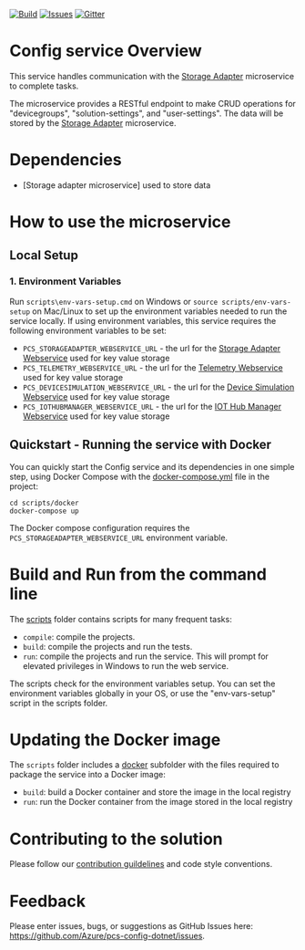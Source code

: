 
[![Build][build-badge]][build-url]
[![Issues][issues-badge]][issues-url]
[![Gitter][gitter-badge]][gitter-url]

Config service Overview
=======================
This service handles communication with the [Storage Adapter] microservice to complete tasks.

The microservice provides a RESTful endpoint to make CRUD operations for "devicegroups", "solution-settings", and "user-settings". The data will be stored by the [Storage Adapter] microservice.

Dependencies
============
- [Storage adapter microservice] used to store data

How to use the microservice
===========================
## Local Setup

### 1. Environment Variables

Run `scripts\env-vars-setup.cmd` on Windows or `source scripts/env-vars-setup`
on Mac/Linux to set up the environment variables needed to run the service locally.
If using environment variables, this service requires the following environment
variables to be set:
- `PCS_STORAGEADAPTER_WEBSERVICE_URL` - the url for
  the [Storage Adapter Webservice](https://github.com/Azure/pcs-storage-adapter-dotnet)
  used for key value storage
- `PCS_TELEMETRY_WEBSERVICE_URL` - the url for
  the [Telemetry Webservice](https://github.com/Azure/device-telemetry-dotnet.git)
  used for key value storage
- `PCS_DEVICESIMULATION_WEBSERVICE_URL` - the url for
  the [Device Simulation Webservice](https://github.com/Azure/device-simulation-dotnet.git)
  used for key value storage
- `PCS_IOTHUBMANAGER_WEBSERVICE_URL` - the url for
  the [IOT Hub Manager Webservice](https://github.com/Azure/iothub-manager-dotnet.git)
  used for key value storage

## Quickstart - Running the service with Docker
You can quickly start the Config service and its dependencies in one simple step, using Docker Compose with the
[docker-compose.yml](scripts/docker/docker-compose.yml) file in the project:

```
cd scripts/docker
docker-compose up
```

The Docker compose configuration requires the `PCS_STORAGEADAPTER_WEBSERVICE_URL` environment variable.

Build and Run from the command line
===================================
The [scripts](scripts) folder contains scripts for many frequent tasks:

* `compile`: compile the projects.
* `build`: compile the projects and run the tests.
* `run`: compile the projects and run the service. This will prompt for
  elevated privileges in Windows to run the web service.

The scripts check for the environment variables setup. You can set the
environment variables globally in your OS, or use the "env-vars-setup"
script in the scripts folder.

Updating the Docker image
=========================

The `scripts` folder includes a [docker](scripts/docker) subfolder with the
files required to package the service into a Docker image:

* `build`: build a Docker container and store the image in the local registry
* `run`: run the Docker container from the image stored in the local registry

Contributing to the solution
============================
Please follow our [contribution guildelines](CONTRIBUTING.md) and code style
conventions.

Feedback
========
Please enter issues, bugs, or suggestions as GitHub Issues here:
https://github.com/Azure/pcs-config-dotnet/issues.

[build-badge]: https://img.shields.io/travis/Azure/pcs-config-dotnet.svg
[build-url]: https://travis-ci.org/Azure/pcs-config-dotnet
[issues-badge]: https://img.shields.io/github/issues/azure/pcs-config-dotnet.svg
[issues-url]: https://github.com/azure/pcs-config-dotnet/issues
[gitter-badge]: https://img.shields.io/gitter/room/azure/iot-solutions.js.svg
[gitter-url]: https://gitter.im/azure/iot-solutions

[Storage Adapter]:https://github.com/Azure/pcs-storage-adapter-dotnet/blob/master/README.md
[Azure DocumentDB]:(https://ms.portal.azure.com/#create/Microsoft.DocumentDB)
